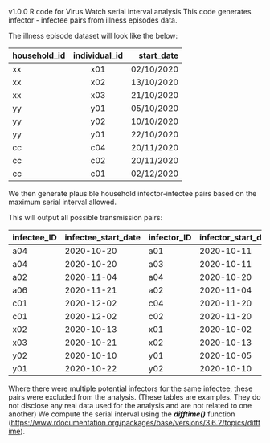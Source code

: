 v1.0.0
R code for Virus Watch serial interval analysis
This code generates infector - infectee pairs from illness episodes data.

The illness episode dataset will look like the below:

| household_id  | individual_id |start_date|
| ------------- |:-------------:| -----:|
|xx      | x01 | 02/10/2020 |
| xx     | x02      |   13/10/2020 |
| xx | x03      |   21/10/2020 |
|yy	|y01	|05/10/2020|
|yy	|y02	|10/10/2020|
|yy	|y01	|22/10/2020|
|cc|	c04|	20/11/2020|
|cc|	c02|	20/11/2020|
|cc	|c01|	02/12/2020|


We then generate plausible household infector-infectee pairs based on the maximum serial interval allowed.

This will output all possible transmission pairs: 

| infectee_ID | infectee_start_date | infector_ID | infector_start_date |
|------------|---------------------|-------------|---------------------|
| a04        | 2020-10-20          | a01         | 2020-10-11          |
| a04        | 2020-10-20          | a03         | 2020-10-11          |
| a02        | 2020-11-04          | a04         | 2020-10-20          |
| a06        | 2020-11-21          | a02         | 2020-11-04          |
| c01        | 2020-12-02          | c04         | 2020-11-20          |
| c01        | 2020-12-02          | c02         | 2020-11-20          |
| x02        | 2020-10-13          | x01         | 2020-10-02          |
| x03        | 2020-10-21          | x02         | 2020-10-13          |
| y02        | 2020-10-10          | y01         | 2020-10-05          |
| y01        | 2020-10-22          | y02         | 2020-10-10          |


Where there were multiple potential infectors for the same infectee, these pairs were excluded from the analysis.
(These tables are examples. They do not disclose any real data used for the analysis and are not related to one another)
We compute the serial interval using the ***difftime()*** function (https://www.rdocumentation.org/packages/base/versions/3.6.2/topics/difftime).

